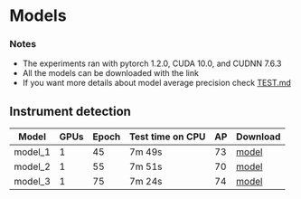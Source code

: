 # Models

### Notes
- The experiments ran with pytorch 1.2.0, CUDA 10.0, and CUDNN 7.6.3
- All the models can be downloaded with the link
- If you want more details about model average precision check [TEST.md](TEST.md)


## Instrument detection

| Model                    | GPUs | Epoch | Test time on CPU |   AP               |  Download | 
|--------------------------|------|-------|----------------|--------------------|-----------|
|model_1|1|45|7m 49s|73|[model](https://drive.google.com/file/d/1vFO-rkP_VungmU2A_mQ9oWsy0OncjK4m/view?usp=drive_link)|
|model_2|1|55|7m 51s|70|[model](https://drive.google.com/file/d/1PydVi1IreS2AbU5uAIuzU9YY9avz7OfC/view?usp=drive_link)|
|model_3|1|75|7m 24s|74|[model](https://drive.google.com/file/d/1h0Xpz3K3s1SFB4TrMfM6l3Hv5eM_DKVt/view?usp=drive_link)|




